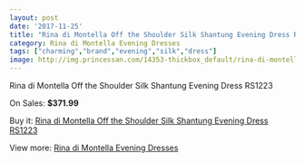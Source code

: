 ```yaml
---
layout: post
date: '2017-11-25'
title: "Rina di Montella Off the Shoulder Silk Shantung Evening Dress RS1223"
category: Rina di Montella Evening Dresses
tags: ["charming","brand","evening","silk","dress"]
image: http://img.princessan.com/14353-thickbox_default/rina-di-montella-off-the-shoulder-silk-shantung-evening-dress-rs1223.jpg
---
```

Rina di Montella Off the Shoulder Silk Shantung Evening Dress RS1223

On Sales: **$371.99**
<a href="https://www.princessan.com/en/rina-di-montella-evening-dresses/6718-rina-di-montella-off-the-shoulder-silk-shantung-evening-dress-rs1223.html"><amp-img layout="responsive" width="600" height="600" src="//img.princessan.com/14353-thickbox_default/rina-di-montella-off-the-shoulder-silk-shantung-evening-dress-rs1223.jpg" alt="Rina di Montella Off the Shoulder Silk Shantung Evening Dress RS1223 0" /></a>
<a href="https://www.princessan.com/en/rina-di-montella-evening-dresses/6718-rina-di-montella-off-the-shoulder-silk-shantung-evening-dress-rs1223.html"><amp-img layout="responsive" width="600" height="600" src="//img.princessan.com/14354-thickbox_default/rina-di-montella-off-the-shoulder-silk-shantung-evening-dress-rs1223.jpg" alt="Rina di Montella Off the Shoulder Silk Shantung Evening Dress RS1223 1" /></a>

Buy it: [Rina di Montella Off the Shoulder Silk Shantung Evening Dress RS1223](https://www.princessan.com/en/rina-di-montella-evening-dresses/6718-rina-di-montella-off-the-shoulder-silk-shantung-evening-dress-rs1223.html "Rina di Montella Off the Shoulder Silk Shantung Evening Dress RS1223")

View more: [Rina di Montella Evening Dresses](https://www.princessan.com/en/53-rina-di-montella-evening-dresses "Rina di Montella Evening Dresses")
